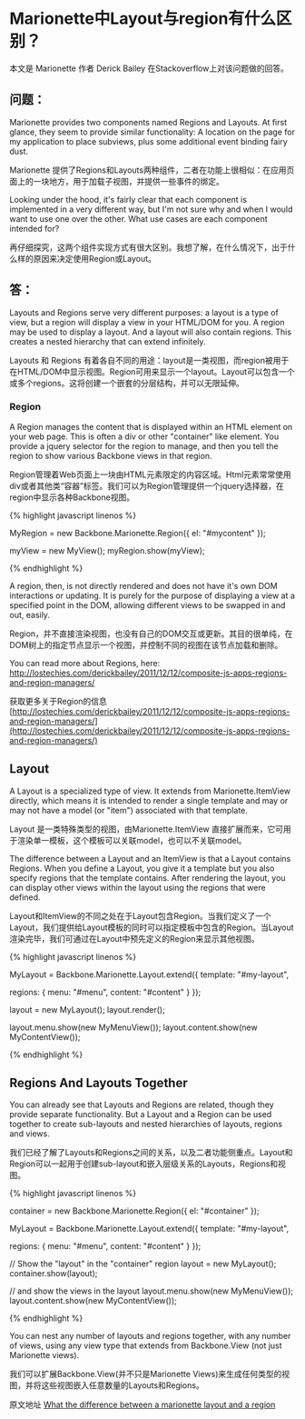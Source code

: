 # Marionette中Layout与region有什么区别？

本文是 Marionette 作者 Derick Bailey 在Stackoverflow上对该问题做的回答。

## 问题：
Marionette provides two components named Regions and Layouts. At first glance, they seem to provide similar functionality: A location on the page for my application to place subviews, plus some additional event binding fairy dust.

Marionette 提供了Regions和Layouts两种组件，二者在功能上很相似：在应用页面上的一块地方，用于加载子视图，并提供一些事件的绑定。

Looking under the hood, it's fairly clear that each component is implemented in a very different way, but I'm not sure why and when I would want to use one over the other. What use cases are each component intended for?

再仔细探究，这两个组件实现方式有很大区别。我想了解，在什么情况下，出于什么样的原因来决定使用Region或Layout。

## 答：

Layouts and Regions serve very different purposes: a layout is a type of view, but a region will display a view in your HTML/DOM for you. A region may be used to display a layout. And a layout will also contain regions. This creates a nested hierarchy that can extend infinitely.

Layouts 和 Regions 有着各自不同的用途：layout是一类视图，而region被用于在HTML/DOM中显示视图。Region可用来显示一个layout。Layout可以包含一个或多个regions。这将创建一个嵌套的分层结构，并可以无限延伸。

### Region

A Region manages the content that is displayed within an HTML element on your web page. This is often a div or other "container" like element. You provide a jquery selector for the region to manage, and then you tell the region to show various Backbone views in that region.

Region管理着Web页面上一块由HTML元素限定的内容区域。Html元素常常使用div或者其他类“容器”标签。我们可以为Region管理提供一个jquery选择器，在region中显示各种Backbone视图。

{% highlight javascript linenos %}

<div id="mycontent"></div>

MyRegion = new Backbone.Marionette.Region({
  el: "#mycontent"
});

myView = new MyView();
myRegion.show(myView);

{% endhighlight %}

A region, then, is not directly rendered and does not have it's own DOM interactions or updating. It is purely for the purpose of displaying a view at a specified point in the DOM, allowing different views to be swapped in and out, easily.

Region，并不直接渲染视图，也没有自己的DOM交互或更新。其目的很单纯，在DOM树上的指定节点显示一个视图，并控制不同的视图在该节点加载和删除。

You can read more about Regions, here: http://lostechies.com/derickbailey/2011/12/12/composite-js-apps-regions-and-region-managers/

获取更多关于Region的信息 [http://lostechies.com/derickbailey/2011/12/12/composite-js-apps-regions-and-region-managers/](http://lostechies.com/derickbailey/2011/12/12/composite-js-apps-regions-and-region-managers/)

## Layout

A Layout is a specialized type of view. It extends from Marionette.ItemView directly, which means it is intended to render a single template and may or may not have a model (or "item") associated with that template.

Layout 是一类特殊类型的视图，由Marionette.ItemView 直接扩展而来，它可用于渲染单一模板，这个模板可以关联model，也可以不关联model。

The difference between a Layout and an ItemView is that a Layout contains Regions. When you define a Layout, you give it a template but you also specify regions that the template contains. After rendering the layout, you can display other views within the layout using the regions that were defined.

Layout和ItemView的不同之处在于Layout包含Region。当我们定义了一个Layout，我们提供给Layout模板的同时可以指定模板中包含的Region。当Layout渲染完毕，我们可通过在Layout中预先定义的Region来显示其他视图。

{% highlight javascript linenos %}

<script id="my-layout" type="text/html">
  <h2>Hello!</h2>
  <div id="menu"></div>
  <div id="content"></div>
</script>

MyLayout = Backbone.Marionette.Layout.extend({
  template: "#my-layout",

  regions: {
    menu: "#menu",
    content: "#content"
  }
});

layout = new MyLayout();
layout.render();

layout.menu.show(new MyMenuView());
layout.content.show(new MyContentView());

{% endhighlight %}

## Regions And Layouts Together

You can already see that Layouts and Regions are related, though they provide separate functionality. But a Layout and a Region can be used together to create sub-layouts and nested hierarchies of layouts, regions and views.

我们已经了解了Layouts和Regions之间的关系，以及二者功能侧重点。Layout和Region可以一起用于创建sub-layout和嵌入层级关系的Layouts，Regions和视图。

{% highlight javascript linenos %}

<script id="my-layout" type="text/html">
  <h2>Hello!</h2>
  <div id="menu"></div>
  <div id="content"></div>
</script>

<div id="container"></div>


container = new Backbone.Marionette.Region({
  el: "#container"
});

MyLayout = Backbone.Marionette.Layout.extend({
  template: "#my-layout",

  regions: {
    menu: "#menu",
    content: "#content"
  }
});

// Show the "layout" in the "container" region
layout = new MyLayout();
container.show(layout);

// and show the views in the layout
layout.menu.show(new MyMenuView());
layout.content.show(new MyContentView());

{% endhighlight %}

You can nest any number of layouts and regions together, with any number of views, using any view type that extends from Backbone.View (not just Marionette views).

我们可以扩展Backbone.View(并不只是Marionette Views)来生成任何类型的视图，并将这些视图嵌入任意数量的Layouts和Regions。

原文地址 [What the difference between a marionette layout and a region](http://stackoverflow.com/questions/10521266/whats-the-difference-between-a-marionette-layout-and-a-region)
